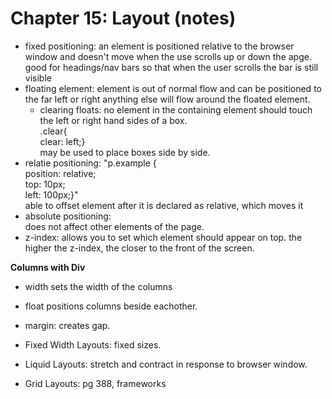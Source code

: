 # Chapter 15: Layout (notes)

* fixed positioning: an element is positioned relative to the browser window and doesn't move when the use scrolls up or down the apge. 
  good for headings/nav bars so that when the user scrolls the bar is still visible
* floating element: element is out of normal flow and can be positioned to the far left or right
  anything else will flow around the floated element. 
  - clearing floats: no element in the containing element should touch the left or right hand sides of a box.  
      .clear{  
      clear: left;}   
  may be used to place boxes side by side. 
* relatie positioning: 
  "p.example {  
    position: relative;  
    top: 10px;  
    left: 100px;}"  
    able to offset element after it is declared as relative, which moves it 
* absolute positioning:  
  does not affect other elements of the page.
* z-index: allows you to set which element should appear on top. the higher the z-index, the closer to the front of the screen. 

__Columns with Div__ 
* width sets the width of the columns
* float positions columns beside eachother. 
* margin: creates gap. 

* Fixed Width Layouts: fixed sizes. 
* Liquid Layouts: stretch and contract in response to browser window. 
* Grid Layouts: pg 388, frameworks
